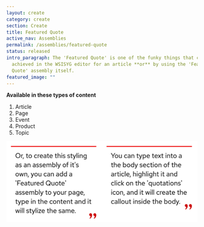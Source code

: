 ```yaml
---
layout: create
category: create
section: Create
title: Featured Quote
active_nav: Assemblies
permalink: /assemblies/featured-quote
status: released
intro_paragraph: The 'Featured Quote' is one of the funky things that can be
  achieved in the WSISYG editor for an article **or** by using the 'Featured
  Quote' assembly itself.
featured_image: ""
---
```

**Available in these types of content**

1. Article
2. Page
3. Event
4. Product
5. Topic

![Content pull quote example image](/assets/uploads/pull-quote.png)